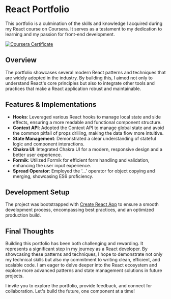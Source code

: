 # React Portfolio

This portfolio is a culmination of the skills and knowledge I acquired during my React course on Coursera. It serves as a testament to my dedication to learning and my passion for front-end development.

[![Coursera Certificate](https://coursera.org/share/b7e35cca82c411cf75b6d4dbcf24b27e)](LINK_TO_CERTIFICATE)

## Overview

The portfolio showcases several modern React patterns and techniques that are widely adopted in the industry. By building this, I aimed not only to understand React's core principles but also to integrate other tools and practices that make a React application robust and maintainable.

## Features & Implementations

- **Hooks**: Leveraged various React hooks to manage local state and side effects, ensuring a more readable and functional component structure.
- **Context API**: Adopted the Context API to manage global state and avoid the common pitfall of props drilling, making the data flow more intuitive.
- **State Management**: Demonstrated a clear understanding of stateful logic and component interactions.
- **Chakra UI**: Integrated Chakra UI for a modern, responsive design and a better user experience.
- **Formik**: Utilized Formik for efficient form handling and validation, enhancing the user input experience.
- **Spread Operator**: Employed the '...' operator for object copying and merging, showcasing ES6 proficiency.

## Development Setup

The project was bootstrapped with [Create React App](https://reactjs.org/docs/create-a-new-react-app.html#create-react-app) to ensure a smooth development process, encompassing best practices, and an optimized production build.

## Final Thoughts

Building this portfolio has been both challenging and rewarding. It represents a significant step in my journey as a React developer. By showcasing these patterns and techniques, I hope to demonstrate not only my technical skills but also my commitment to writing clean, efficient, and scalable code. I am eager to delve deeper into the React ecosystem and explore more advanced patterns and state management solutions in future projects.

I invite you to explore the portfolio, provide feedback, and connect for collaboration. Let's build the future, one component at a time!
